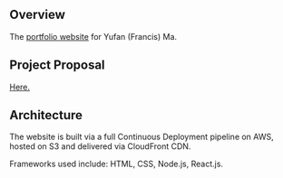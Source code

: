 ## Overview 
The <a href="https://yufanma.com">portfolio website</a> for Yufan (Francis) Ma.

## Project Proposal
<a href="https://docs.google.com/document/d/1Yb5rhuk_6lzOHp8BvC4A0mJ0WPtVT_mtzF1-JQ6r3-Y/edit?usp=sharing">Here.</a>

## Architecture
The website is built via a full Continuous Deployment pipeline on AWS, hosted on S3 and delivered via CloudFront CDN.

Frameworks used include: HTML, CSS, Node.js, React.js. 
